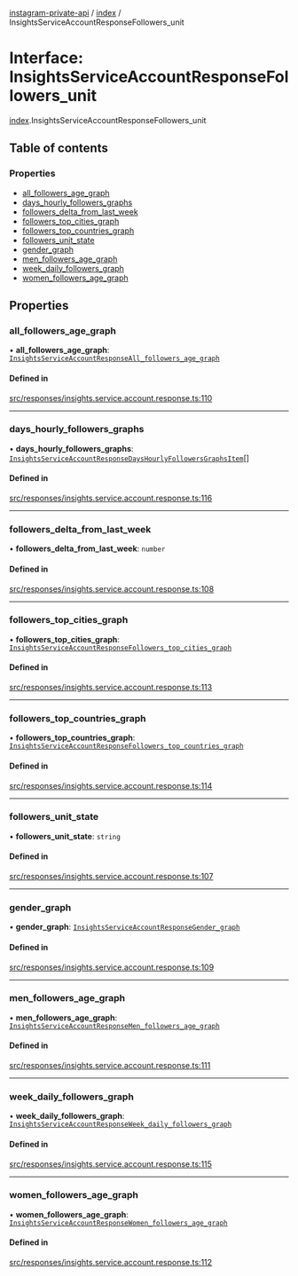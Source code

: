 [instagram-private-api](../../README.md) / [index](../../modules/index.md) / InsightsServiceAccountResponseFollowers_unit

# Interface: InsightsServiceAccountResponseFollowers\_unit

[index](../../modules/index.md).InsightsServiceAccountResponseFollowers_unit

## Table of contents

### Properties

- [all\_followers\_age\_graph](InsightsServiceAccountResponseFollowers_unit.md#all_followers_age_graph)
- [days\_hourly\_followers\_graphs](InsightsServiceAccountResponseFollowers_unit.md#days_hourly_followers_graphs)
- [followers\_delta\_from\_last\_week](InsightsServiceAccountResponseFollowers_unit.md#followers_delta_from_last_week)
- [followers\_top\_cities\_graph](InsightsServiceAccountResponseFollowers_unit.md#followers_top_cities_graph)
- [followers\_top\_countries\_graph](InsightsServiceAccountResponseFollowers_unit.md#followers_top_countries_graph)
- [followers\_unit\_state](InsightsServiceAccountResponseFollowers_unit.md#followers_unit_state)
- [gender\_graph](InsightsServiceAccountResponseFollowers_unit.md#gender_graph)
- [men\_followers\_age\_graph](InsightsServiceAccountResponseFollowers_unit.md#men_followers_age_graph)
- [week\_daily\_followers\_graph](InsightsServiceAccountResponseFollowers_unit.md#week_daily_followers_graph)
- [women\_followers\_age\_graph](InsightsServiceAccountResponseFollowers_unit.md#women_followers_age_graph)

## Properties

### all\_followers\_age\_graph

• **all\_followers\_age\_graph**: [`InsightsServiceAccountResponseAll_followers_age_graph`](InsightsServiceAccountResponseAll_followers_age_graph.md)

#### Defined in

[src/responses/insights.service.account.response.ts:110](https://github.com/Nerixyz/instagram-private-api/blob/0e0721c/src/responses/insights.service.account.response.ts#L110)

___

### days\_hourly\_followers\_graphs

• **days\_hourly\_followers\_graphs**: [`InsightsServiceAccountResponseDaysHourlyFollowersGraphsItem`](InsightsServiceAccountResponseDaysHourlyFollowersGraphsItem.md)[]

#### Defined in

[src/responses/insights.service.account.response.ts:116](https://github.com/Nerixyz/instagram-private-api/blob/0e0721c/src/responses/insights.service.account.response.ts#L116)

___

### followers\_delta\_from\_last\_week

• **followers\_delta\_from\_last\_week**: `number`

#### Defined in

[src/responses/insights.service.account.response.ts:108](https://github.com/Nerixyz/instagram-private-api/blob/0e0721c/src/responses/insights.service.account.response.ts#L108)

___

### followers\_top\_cities\_graph

• **followers\_top\_cities\_graph**: [`InsightsServiceAccountResponseFollowers_top_cities_graph`](InsightsServiceAccountResponseFollowers_top_cities_graph.md)

#### Defined in

[src/responses/insights.service.account.response.ts:113](https://github.com/Nerixyz/instagram-private-api/blob/0e0721c/src/responses/insights.service.account.response.ts#L113)

___

### followers\_top\_countries\_graph

• **followers\_top\_countries\_graph**: [`InsightsServiceAccountResponseFollowers_top_countries_graph`](InsightsServiceAccountResponseFollowers_top_countries_graph.md)

#### Defined in

[src/responses/insights.service.account.response.ts:114](https://github.com/Nerixyz/instagram-private-api/blob/0e0721c/src/responses/insights.service.account.response.ts#L114)

___

### followers\_unit\_state

• **followers\_unit\_state**: `string`

#### Defined in

[src/responses/insights.service.account.response.ts:107](https://github.com/Nerixyz/instagram-private-api/blob/0e0721c/src/responses/insights.service.account.response.ts#L107)

___

### gender\_graph

• **gender\_graph**: [`InsightsServiceAccountResponseGender_graph`](InsightsServiceAccountResponseGender_graph.md)

#### Defined in

[src/responses/insights.service.account.response.ts:109](https://github.com/Nerixyz/instagram-private-api/blob/0e0721c/src/responses/insights.service.account.response.ts#L109)

___

### men\_followers\_age\_graph

• **men\_followers\_age\_graph**: [`InsightsServiceAccountResponseMen_followers_age_graph`](InsightsServiceAccountResponseMen_followers_age_graph.md)

#### Defined in

[src/responses/insights.service.account.response.ts:111](https://github.com/Nerixyz/instagram-private-api/blob/0e0721c/src/responses/insights.service.account.response.ts#L111)

___

### week\_daily\_followers\_graph

• **week\_daily\_followers\_graph**: [`InsightsServiceAccountResponseWeek_daily_followers_graph`](InsightsServiceAccountResponseWeek_daily_followers_graph.md)

#### Defined in

[src/responses/insights.service.account.response.ts:115](https://github.com/Nerixyz/instagram-private-api/blob/0e0721c/src/responses/insights.service.account.response.ts#L115)

___

### women\_followers\_age\_graph

• **women\_followers\_age\_graph**: [`InsightsServiceAccountResponseWomen_followers_age_graph`](InsightsServiceAccountResponseWomen_followers_age_graph.md)

#### Defined in

[src/responses/insights.service.account.response.ts:112](https://github.com/Nerixyz/instagram-private-api/blob/0e0721c/src/responses/insights.service.account.response.ts#L112)
